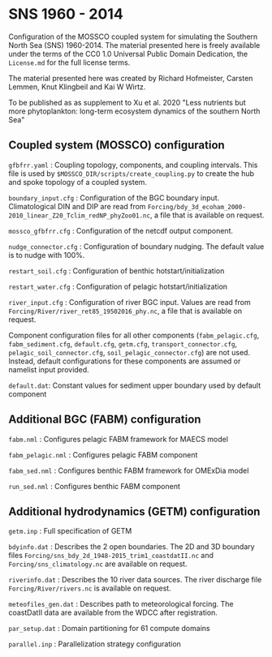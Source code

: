 # SNS 1960 - 2014

Configuration of the MOSSCO coupled system for simulating the Southern
North Sea (SNS) 1960-2014.  The material presented here is freely available under
the terms of the CC0 1.0 Universal Public Domain Dedication, the `License.md` for 
the full license terms.

The material presented here was created by Richard Hofmeister, Carsten Lemmen, 
Knut Klingbeil and Kai W Wirtz.

To be published as as supplement to Xu et al. 2020 "Less nutrients but more phytoplankton:
long-term ecosystem dynamics of the southern North Sea"

## Coupled system (MOSSCO) configuration

`gfbfrr.yaml`
:  Coupling topology, components, and coupling intervals.  This file is used
by `$MOSSCO_DIR/scripts/create_coupling.py` to create the hub and spoke
topology of a coupled system.

`boundary_input.cfg`
: Configuration of the BGC boundary input.  Climatological DIN and DIP are read from
`Forcing/bdy_3d_ecoham_2000-2010_linear_Z20_Tclim_redNP_phyZoo01.nc`, a file that
is available on request.

`mossco_gfbfrr.cfg`
: Configuration of the netcdf output component.

`nudge_connector.cfg`
: Configuration of boundary nudging.  The default value is to nudge with 100%.

`restart_soil.cfg`
: Configuration of benthic hotstart/initialization

`restart_water.cfg`
: Configuration of pelagic hotstart/initialization

`river_input.cfg`
: Configuration of river BGC input. Values are read from
`Forcing/River/river_ret85_19502016_phy.nc`, a file that
is available on request.

Component configuration files for all other components (`fabm_pelagic.cfg`,
  `fabm_sediment.cfg`, `default.cfg`, `getm.cfg`, `transport_connector.cfg`, `pelagic_soil_connector.cfg`, `soil_pelagic_connector.cfg`) are not used.
Instead, default configurations for these components are assumed or namelist input provided.

`default.dat`:
Constant values for sediment upper boundary used by default component

## Additional BGC (FABM) configuration

`fabm.nml`
: Configures pelagic FABM framework for MAECS model

`fabm_pelagic.nml`
: Configures pelagic FABM component

`fabm_sed.nml`
: Configures benthic FABM framework for OMExDia model

`run_sed.nml`
: Configures benthic FABM component

## Additional hydrodynamics (GETM) configuration

`getm.inp`
: Full specification of GETM

`bdyinfo.dat`
: Describes the 2 open boundaries.  The 2D and 3D boundary files `Forcing/sns_bdy_2d_1948-2015_trim1_coastdatII.nc` and
`Forcing/sns_climatology.nc` are available on request.

`riverinfo.dat`
: Describes the 10 river data sources. The river discharge file `Forcing/River/rivers.nc` is available on request.

`meteofiles_gen.dat`
: Describes path to meteorological forcing.  The coastDatII data are available
from the WDCC after registration.

`par_setup.dat`
: Domain partitioning for 61 compute domains

`parallel.inp`
: Parallelization strategy configuration
